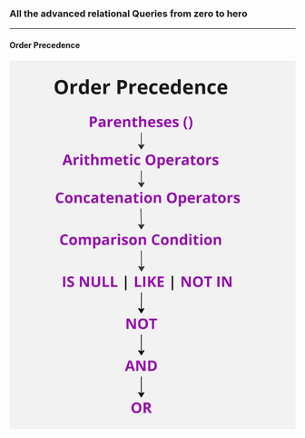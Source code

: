### All the advanced relational Queries from zero to hero

---

#### Order Precedence

![Order Precedence](resources/imgs/order-precedence.jpg)
